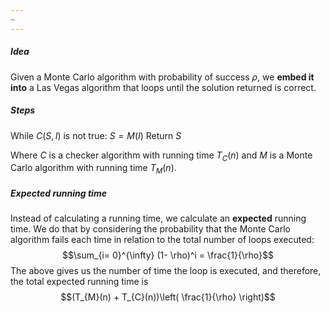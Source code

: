 ```yaml
---
~
---
```


##### Idea

Given a Monte Carlo algorithm with probability of success $\rho$, we **embed it into** a Las Vegas algorithm that loops until the solution returned is correct.

##### Steps

While $C(S, I)$ is not true: 
	$S= M(I)$
Return $S$

Where $C$ is a checker algorithm with running time $T_{C}(n)$ and $M$ is a Monte Carlo algorithm with running time $T_{M}(n)$. 

##### Expected running time 

Instead of calculating a running time, we calculate an **expected** running time. We do that by considering the probability that the Monte Carlo algorithm fails each time in relation to the total number of loops executed: 
$$\sum_{i= 0}^{\infty} (1- \rho)^i = \frac{1}{\rho}$$
The above gives us the number of time the loop is executed, and therefore, the total expected running time is 
$$(T_{M}(n) + T_{C}(n))\left( \frac{1}{\rho} \right)$$